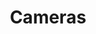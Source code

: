 ---
title: Cameras
description: Everything you need to know about Cameras in the Blueprint Format.
---